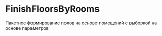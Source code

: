 # FinishFloorsByRooms

Пакетное формирование полов на основе помещений с выборкой на основе параметров
